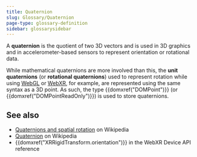 ```yaml
---
title: Quaternion
slug: Glossary/Quaternion
page-type: glossary-definition
sidebar: glossarysidebar
---
```



A **quaternion** is the quotient of two 3D vectors and is used in 3D graphics and in accelerometer-based sensors to represent orientation or rotational data.

While mathematical quaternions are more involved than this, the **unit quaternions** (or **rotational quaternions**) used to represent rotation while using [WebGL](/en-US/docs/Glossary/WebGL) or [WebXR](/en-US/docs/Web/API/WebXR_Device_API), for example, are represented using the same syntax as a 3D point. As such, the type {{domxref("DOMPoint")}} (or {{domxref("DOMPointReadOnly")}}) is used to store quaternions.

## See also

- [Quaternions and spatial rotation](https://en.wikipedia.org/wiki/Quaternions_and_spatial_rotation) on Wikipedia
- [Quaternion](https://en.wikipedia.org/wiki/Quaternion) on Wikipedia
- {{domxref("XRRigidTransform.orientation")}} in the WebXR Device API reference
